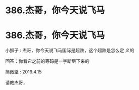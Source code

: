 # 386.杰哥，你今天说飞马

# 386.杰哥，你今天说飞马

小狮子 : 杰哥，你今天说飞马国际是超跌，这个超跌是怎么定 义的

回答：你看它之前的筹码是一字断层下来的

简微坚 : 2019.4.15

请教杰哥，